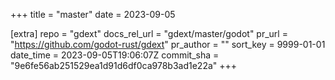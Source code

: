 +++
title = "master"
date = 2023-09-05

[extra]
repo = "gdext"
docs_rel_url = "gdext/master/godot"
pr_url = "https://github.com/godot-rust/gdext"
pr_author = ""
sort_key = 9999-01-01
date_time = 2023-09-05T19:06:07Z
commit_sha = "9e6fe56ab251529ea1d91d6df0ca978b3ad1e22a"
+++


